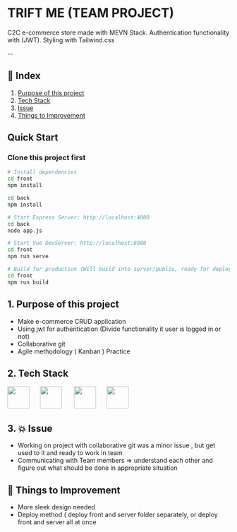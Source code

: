 # TRIFT ME (TEAM PROJECT)
C2C e-commerce store made with MEVN Stack. Authentication functionality with (JWT). 
Styling with Tailwind.css

--

## 🔗 Index

1. [Purpose of this project](#1-Purpose-of-this-project)
2. [Tech Stack](#2-Tech-Stack)
3. [Issue](#3--Issue)
4. [Things to Improvement](#6--Things-to-Improvement)

## Quick Start
### Clone this project first 
```bash
# Install dependencies
cd front
npm install

cd back
npm install

# Start Express Server: http://localhost:4000
cd back
node app.js

# Start Vue DevServer: http://localhost:8080
cd front
npm run serve

# Build for production (Will build into server/public, ready for deployment)
cd front
npm run build
```

## 1. Purpose of this project
- Make e-commerce CRUD application 
- Using jwt for authentication (Divide functionality it user is logged in or not)
- Collaborative git 
- Agile methodology ( Kanban ) Practice

## 2. Tech Stack 

<img src="https://encrypted-tbn0.gstatic.com/images?q=tbn:ANd9GcSOOiKh1Xk5RDZFKPkVXYfi8U-t2cuotiAOR7G_7w_HWXfV02TMnd9wnVM" height="50" /> &nbsp;&nbsp;&nbsp;&nbsp;&nbsp;<img src="https://i.cloudup.com/zfY6lL7eFa-3000x3000.png" height="50" /> &nbsp;&nbsp;&nbsp;&nbsp;&nbsp;
<img src="/docs/Vue.js_Logo.svg.png" height="50" />  &nbsp;&nbsp;&nbsp;&nbsp;&nbsp;<img src="https://upload.wikimedia.org/wikipedia/commons/7/7e/Node.js_logo_2015.svg" height="50" /> 

## 3. 💥 Issue
  - Working on project with collaborative git was a minor issue , but get used to it and ready to work in team
  - Communicating with Team members => understand each other and figure out what should be done in appropriate situation
 
## 🚀 Things to Improvement
  - More sleek design needed
  - Deploy method ( deploy front and server folder separately, or deploy front and server all at once
  

